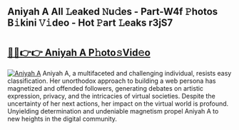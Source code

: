 ## Aniyah A All 𝙻eaked 𝙽u𝚍es - Part-W4f 𝙿hotos B𝚒kini 𝚅𝚒deo - Hot 𝙿art 𝙻eaks r3jS7

# <h2><a href="http://ld1uv4.urlbe.top/?page=Aniyah+A">🔗🔗👉👉 Aniyah A P𝚑oto𝚜Vid𝚎o</a></h2>

[![Aniyah A](https://i.imgur.com/eBuTRDB.gif)](http://ld1uv4.urlbe.top/?page=Aniyah+A)
Aniyah A, a multifaceted and challenging individual, resists easy classification. Her unorthodox approach to building a web persona has magnetized and offended followers, generating debates on artistic expression, privacy, and the intricacies of virtual societies. Despite the uncertainty of her next actions, her impact on the virtual world is profound. Unyielding determination and undeniable magnetism propel Aniyah A to new heights in the digital community.
